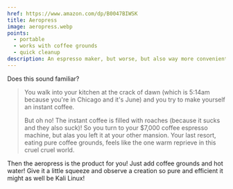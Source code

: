 ```yaml
---
href: https://www.amazon.com/dp/B0047BIWSK
title: Aeropress
image: aeropress.webp
points:
  - portable
  - works with coffee grounds
  - quick cleanup
description: An espresso maker, but worse, but also way more convenient!
---
```


Does this sound familiar?

> You walk into your kitchen at the crack of dawn (which is 5:14am because you're in Chicago and it's June) and you try to make yourself an instant coffee. 
> 
> But oh no! The instant coffee is filled with roaches (because it sucks and they also suck)! So you turn to your $7,000 coffee espresso machine, but alas you left it at your other mansion. Your last resort, eating pure coffee grounds, feels like the one warm reprieve in this cruel cruel world.

Then the aeropress is the product for you! Just add coffee grounds and hot water! Give it a little squeeze and observe a creation so pure and efficient it might as well be Kali Linux!
